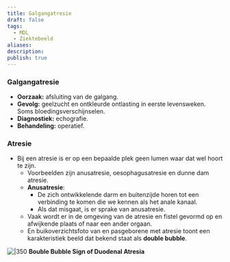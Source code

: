 ```yaml
---
title: Galgangatresie
draft: false
tags:
  - MDL
  - Ziektebeeld
aliases: 
description: 
publish: true
---
```



### Galgangatresie

- **Oorzaak:** afsluiting van de galgang.
- **Gevolg:** geelzucht en ontkleurde ontlasting in eerste levensweken. Soms bloedingsverschijnselen.
- **Diagnostiek:** echografie.
- **Behandeling:** operatief.

### Atresie

- Bij een atresie is er op een bepaalde plek geen lumen waar dat wel hoort te zijn.
    - Voorbeelden zijn anusatresie, oesophagusatresie en dunne dam atresie.
    - **Anusatresie**:
        - De zich ontwikkelende darm en buitenzijde horen tot een verbinding te komen die we kennen als het anale kanaal. 
        - Als dat misgaat, is er sprake van anusatresie.
    - Vaak wordt er in de omgeving van de atresie en fistel gevormd op en afwijkende plaats of naar een ander orgaan.
    - En buikoverzichtsfoto van en pasgeborene met atresie toont een karakteristiek beeld dat bekend staat als **double bubble**.

![|350](https://i.imgur.com/FmUR3ov.png)
**Bouble Bubble Sign of Duodenal Atresia**